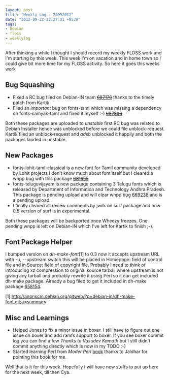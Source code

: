 ```yaml
---
layout: post
title: "Weekly Log - 22092012"
date: "2012-09-22 22:27:31 +0530"
tags:
- Debian
- floss
- weeklylog
---
```


After thinking a while I thought I should record my weekly FLOSS work and
I'm starting by this week. This week I'm on vacation and in home town so 
I could give bit more time for my FLOSS activity. So here it goes this weeks
work

Bug Squashing
-------------

* Fixed a RC bug filed on Debian-IN team <strike>[687176](http://bugs.debian.org/687176)</strike>
  thanks to the timely patch from Kartik</li>
* Filed an *important* bug on fonts-taml which was missing a dependency on fonts-samyak-taml and
  fixed it myself :-) <strike>[687806](http://bugs.debian.org/687806)</strike></li>

Both these packages are uploaded to *unstable* first RC bug was related to Debian Installer hence was
unblocked before we could file unblock-request. Kartik filed an unblock-request and *adsb* unblocked
it happily and both the packages landed in unstable.

New Packages
------------

* fonts-lohit-taml-classical is a new font for Tamil community developed by Lohit projects I don't
  know much about font itself but I cleared a wnpp bug with this package <strike>[681655](http://bugs.debian.org/681655)</strike>
* fonts-teluguvijayam is new package containing 3 Telugu fonts which is released by Department of
  Information and Technology Andhra Pradesh. This package is pending upload and will clear wnpp
  bug [669238](http://bugs.debian.org/669238) and is a pending upload.
* I finally cleared all review comments by jwilk on surf package and now 0.5 version of surf is in
  experimental.
  
Both these packages will be backported once Wheezy freezes. One pending wnpp is left on Debian-IN
which I've left for Kartik to finish ;-).

Font Package Helper
-------------------

I bumped version on *dh-make-font*[1] to 0.3 now it accepts upstream URL with -u, --upstream switch
this will be placed in Homepage: field of control file and in Source: field of copyright file. Probably
I need to think of introducing xz compression to original source tarball where upstream is not
giving any tarball and probably rewrite it using Perl so it can get included dh-make package. Already
a bug filed to get it included in dh-make package [658154](http://bugs.debian.org/658154).

[1] http://anonscm.debian.org/gitweb/?p=debian-in/dh-make-font.git;a=summary

Misc and Learnings
------------------

* Helped Jonas to fix a minor issue in boxer. I still have to figure out one issue on boxer and
  add ramfs support to boxer. If you see boxer commit log you can find a few *Thanks to Vasudev Kamath*
  but I still didn't commit anything directly which is now in my TODO :-)
* Started learning Perl from *Moder Perl* [book](http://www.onyxneon.com/books/modern_perl/index.html) thanks
  to Jaldhar for pointing this book for me.
  
Well that is it for this week. Hopefully I will have new stuffs to put up here for the next week, till then Cya.
